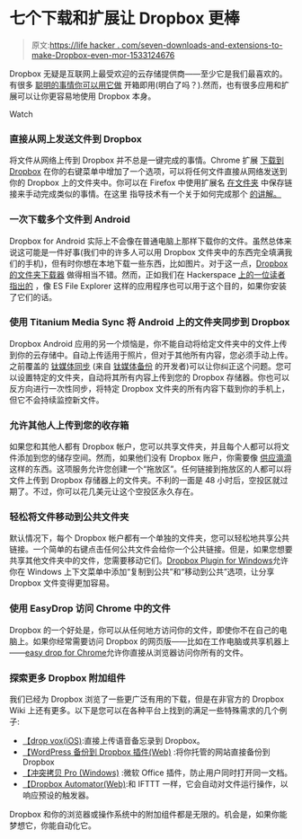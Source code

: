 # 七个下载和扩展让 Dropbox 更棒

> 原文:[https://life hacker . com/seven-downloads-and-extensions-to-make-Dropbox-even-mor-1533124676](https://lifehacker.com/seven-downloads-and-extensions-to-make-dropbox-even-mor-1533124676)

Dropbox 无疑是互联网上最受欢迎的云存储提供商——至少它是我们最喜欢的。有很多 [聪明的事情你可以用它做](http://lifehacker.com/top-10-clever-uses-for-dropbox-5933884) 开箱即用(明白了吗？).然而，也有很多应用和扩展可以让你更容易地使用 Dropbox 本身。

Watch

### 直接从网上发送文件到 Dropbox

将文件从网络上传到 Dropbox 并不总是一键完成的事情。Chrome 扩展 [下载到 Dropbox](https://chrome.google.com/webstore/detail/download-to-dropbox/mklccdhnpppcmbpbkaanmamjfmmefbnp?utm_source=chrome-ntp-icon) 在你的右键菜单中增加了一个选项，可以将任何文件直接从网络发送到你的 Dropbox 上的文件夹中。你可以在 Firefox 中使用扩展名 [在文件夹](https://addons.mozilla.org/en-US/firefox/addon/save-link-in-folder/?src=search) 中保存链接来手动完成类似的事情。在这里 指导技术有一个关于如何完成那个 [的讲解。](http://www.guidingtech.com/20335/directly-upload-files-chrome-firefox-dropbox/)

### 一次下载多个文件到 Android

Dropbox for Android 实际上不会像在普通电脑上那样下载你的文件。虽然总体来说这可能是一件好事(我们中的许多人可以用 Dropbox 文件夹中的东西完全填满我们的手机)，但有时你想在本地下载一些东西，比如图片。对于这一点，[Dropbox 的文件夹下载器](https://play.google.com/store/apps/details?id=com.jjinx.dropboxdownloader) 做得相当不错。然而，正如我们在 Hackerspace [上的一位读者指出的](https://hackerspace.kinja.com/1476496521) ，像 ES File Explorer 这样的应用程序也可以用于这个目的，如果你安装了它们的话。

### 使用 Titanium Media Sync 将 Android 上的文件夹同步到 Dropbox

Dropbox Android 应用的另一个烦恼是，你不能自动将给定文件夹中的文件上传到你的云存储中。自动上传适用于照片，但对于其他所有内容，您必须手动上传。之前覆盖的 [钛媒体同步](https://lifehacker.com/titanium-media-sync-keeps-your-phone-synced-to-dropbox-5785428) (来自 [钛媒体备份](http://lifehacker.com/how-to-set-up-a-fully-automated-app-and-settings-backup-5784857) 的开发者)可以让你纠正这个问题。您可以设置特定的文件夹，自动将其所有内容上传到您的 Dropbox 存储器。你也可以反方向进行一次性同步，将特定 Dropbox 文件夹的所有内容下载到你的手机上，但它不会持续监控新文件。

### 允许其他人上传到您的收存箱

如果您和其他人都有 Dropbox 帐户，您可以共享文件夹，并且每个人都可以将文件添加到您的储存空间。然而，如果他们没有 Dropbox 账户，你需要像 [供应滴滴](http://supplydrops.com/) 这样的东西。这项服务允许您创建一个“拖放区”。任何链接到拖放区的人都可以将文件上传到 Dropbox 存储器上的文件夹。不利的一面是 48 小时后，空投区就过期了。不过，你可以花几美元让这个空投区永久存在。

### 轻松将文件移动到公共文件夹

默认情况下，每个 Dropbox 帐户都有一个单独的文件夹，您可以轻松地共享公共链接。一个简单的右键点击任何公共文件会给你一个公共链接。但是，如果您想要共享其他文件夹中的文件，您需要移动它们。[Dropbox Plugin for Windows](http://sourceforge.net/projects/dropboxcopyplug/)允许你在 Windows 上下文菜单中添加“复制到公共”和“移动到公共”选项，让分享 Dropbox 文件变得更加容易。

### 使用 EasyDrop 访问 Chrome 中的文件

Dropbox 的一个好处是，你可以从任何地方访问你的文件，即使你不在自己的电脑上。如果你经常需要访问 Dropbox 的网页版——比如在工作电脑或共享机器上——[easy drop for Chrome](https://chrome.google.com/webstore/detail/easydrop/flogpfmjdekjoilcnmmchanikomlidie?utm_source=chrome-ntp-icon)允许你直接从浏览器访问你所有的文件。

### 探索更多 Dropbox 附加组件

我们已经为 Dropbox 浏览了一些更广泛有用的下载，但是在非官方的 Dropbox Wiki 上还有更多。以下是您可以在各种平台上找到的满足一些特殊需求的几个例子:

*   [【drop vox(iOS)](https://www.dropboxwiki.com/dropbox-addons/dropvox-voice-memos-straight-to-dropbox-ios):直接上传语音备忘录到 Dropbox。
*   [【WordPress 备份到 Dropbox 插件(Web)](https://www.dropboxwiki.com/dropbox-addons/wordpress-backup-to-dropbox-plugin) :将你托管的网站直接备份到 Dropbox
*   [【冲突拷贝 Pro (Windows)](https://www.dropboxwiki.com/dropbox-addons/conflicted-copy-pro) :微软 Office 插件，防止用户同时打开同一文档。
*   [【Dropbox Automator(Web)](https://www.dropboxwiki.com/dropbox-addons/dropbox-automator):和 IFTTT 一样，它会自动对文件运行操作，以响应预设的触发器。

Dropbox 和你的浏览器或操作系统中的附加组件都是无限的。机会是，如果你能梦想它，你能自动化它。